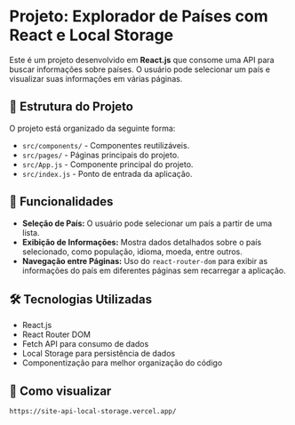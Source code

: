 # Projeto: Explorador de Países com React e Local Storage

Este é um projeto desenvolvido em **React.js** que consome uma API para buscar informações sobre países. O usuário pode selecionar um país e visualizar suas informações em várias páginas.

## 📂 Estrutura do Projeto

O projeto está organizado da seguinte forma:

- `src/components/` - Componentes reutilizáveis.
- `src/pages/` - Páginas principais do projeto.
- `src/App.js` - Componente principal do projeto.
- `src/index.js` - Ponto de entrada da aplicação.

## 📌 Funcionalidades

- **Seleção de País:** O usuário pode selecionar um país a partir de uma lista.
- **Exibição de Informações:** Mostra dados detalhados sobre o país selecionado, como população, idioma, moeda, entre outros.
- **Navegação entre Páginas:** Uso do `react-router-dom` para exibir as informações do país em diferentes páginas sem recarregar a aplicação.

## 🛠️ Tecnologias Utilizadas

- React.js
- React Router DOM
- Fetch API para consumo de dados
- Local Storage para persistência de dados
- Componentização para melhor organização do código

## 🚀 Como visualizar
```bash
https://site-api-local-storage.vercel.app/

